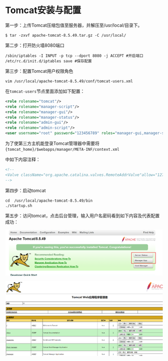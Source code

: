 # Tomcat安装与配置

第一步：上传Tomcat压缩包值至服务器，并解压至/usr/local/目录下。

```shell
$ tar -zxvf apache-tomcat-8.5.49.tar.gz -C /usr/local/
```

第二步：打开防火墙8080端口

```shell
/sbin/iptables -I INPUT -p tcp --dport 8080 -j ACCEPT #开启端口
/etc/rc.d/init.d/iptables save #保存配置
```

第三步：配置Tomcat用户权限角色

```shell
vim /usr/local/apache-tomcat-8.5.49/conf/tomcat-users.xml
```

在`tomcat-users`节点里面添加如下配置：

```xml
<role rolename="tomcat"/>
<role rolename="manager-script"/>
<role rolename="manager-gui"/>
<role rolename="manager-status"/>
<role rolename="admin-gui"/>
<role rolename="admin-script"/>
<user username="root" password="123456789" roles="manager-gui,manager-script,tomcat,admin-gui,admin-script"/></tomcat-users>
```

为了使第三方主机能登录Tomcat管理器中需要将`{tomcat_home}/$webapps/manager/META-INF/context.xml`

中如下内容注释：

```xml
<!--
<Valve className="org.apache.catalina.valves.RemoteAddrValve"allow="127\.\d+\.\d+\.\d+|::1|0:0:0:0:0:0:0:1" />
-->
```

第四步：启动tomcat

```shell
cd  /usr/local/apache-tomcat-8.5.49/bin
./startup.sh
```



第五步：访问tomcat，点击后台管理，输入用户名密码看到如下内容及代表配置成功：

![](../images/39.png)

![](../images/40.png)

